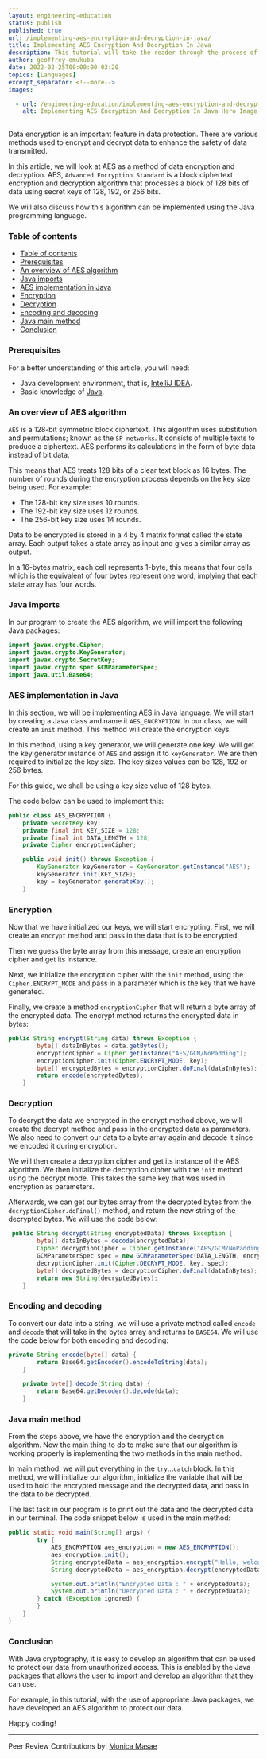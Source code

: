 ```yaml
---
layout: engineering-education
status: publish
published: true
url: /implementing-aes-encryption-and-decryption-in-java/
title: Implementing AES Encryption And Decryption In Java
description: This tutorial will take the reader through the process of encrypting and decrypting data using the Advanced Encryption Standard method. We will also implement the algorithm in Java.
author: geoffrey-omukuba
date: 2022-02-25T00:00:00-03:20
topics: [Languages]
excerpt_separator: <!--more-->
images:

  - url: /engineering-education/implementing-aes-encryption-and-decryption-in-java/hero.png
    alt: Implementing AES Encryption And Decryption In Java Hero Image
---
```

Data encryption is an important feature in data protection. There are various methods used to encrypt and decrypt data to enhance the safety of data transmitted.
<!--more-->
In this article, we will look at AES as a method of data encryption and decryption. AES, `Advanced Encryption Standard` is a block ciphertext encryption and decryption algorithm that processes a block of 128 bits of data using secret keys of 128, 192, or 256 bits.

We will also discuss how this algorithm can be implemented using the Java programming language.

### Table of contents
- [Table of contents](#table-of-contents)
- [Prerequisites](#prerequisites)
- [An overview of AES algorithm](#an-overview-of-aes-algorithm)
- [Java imports](#java-imports)
- [AES implementation in Java](#aes-implementation-in-java)
- [Encryption](#encryption)
- [Decryption](#decryption)
- [Encoding and decoding](#encoding-and-decoding)
- [Java main method](#java-main-method)
- [Conclusion](#conclusion)

### Prerequisites
For a better understanding of this article, you will need:
- Java development environment, that is, [IntelliJ IDEA](https://www.jetbrains.com/idea/download/?source=google&medium=cpc&campaign=9736964638&gclid=Cj0KCQiAubmPBhCyARIsAJWNpiNOwE9JwyLDkoU1GpO5pX7drlhJMi3417AGha6fh1oudpCIhXUNTj0aAiOoEALw_wcB#section=windows).
- Basic knowledge of [Java](https://www.tutorialspoint.com/java/index.htm).

### An overview of AES algorithm
`AES` is a 128-bit symmetric block ciphertext. This algorithm uses substitution and permutations; known as the `SP networks`. It consists of multiple texts to produce a ciphertext. AES performs its calculations in the form of byte data instead of bit data.

This means that AES treats 128 bits of a clear text block as 16 bytes. The number of rounds during the encryption process depends on the key size being used. For example:
- The 128-bit key size uses 10 rounds.
- The 192-bit key size uses 12 rounds.
- The 256-bit key size uses 14 rounds.

Data to be encrypted is stored in a 4 by 4 matrix format called the state array. Each output takes a state array as input and gives a similar array as output.

In a 16-bytes matrix, each cell represents 1-byte, this means that four cells which is the equivalent of four bytes represent one word, implying that each state array has four words.

### Java imports
In our program to create the AES algorithm, we will import the following Java packages:

```Java
import javax.crypto.Cipher;
import javax.crypto.KeyGenerator;
import javax.crypto.SecretKey;
import javax.crypto.spec.GCMParameterSpec;
import java.util.Base64;
```

### AES implementation in Java
In this section, we will be implementing AES in Java language. We will start by creating a Java class and name it `AES_ENCRYPTION`. In our class, we will create an `init` method. This method will create the encryption keys.

In this method, using a key generator, we will generate one key. We will get the key generator instance of `AES` and assign it to `keyGenerator`. We are then required to initialize the key size. The key sizes values can be 128, 192 or 256 bytes.

For this guide, we shall be using a key size value of 128 bytes.

The code below can be used to implement this:

```java
public class AES_ENCRYPTION {
    private SecretKey key;
    private final int KEY_SIZE = 128;
    private final int DATA_LENGTH = 128;
    private Cipher encryptionCipher;

    public void init() throws Exception {
        KeyGenerator keyGenerator = KeyGenerator.getInstance("AES");
        keyGenerator.init(KEY_SIZE);
        key = keyGenerator.generateKey();
    }
```

### Encryption
Now that we have initialized our keys, we will start encrypting. First, we will create an `encrypt` method and pass in the data that is to be encrypted.

Then we guess the byte array from this message, create an encryption cipher and get its instance.

Next, we initialize the encryption cipher with the `init` method, using the `Cipher.ENCRYPT_MODE` and pass in a parameter which is the key that we have generated.

Finally, we create a method `encryptionCipher` that will return a byte array of the encrypted data. The encrypt method returns the encrypted data in bytes:

```java
public String encrypt(String data) throws Exception {
        byte[] dataInBytes = data.getBytes();
        encryptionCipher = Cipher.getInstance("AES/GCM/NoPadding");
        encryptionCipher.init(Cipher.ENCRYPT_MODE, key);
        byte[] encryptedBytes = encryptionCipher.doFinal(dataInBytes);
        return encode(encryptedBytes);
    }
```

### Decryption
To decrypt the data we encrypted in the encrypt method above, we will create the decrypt method and pass in the encrypted data as parameters. We also need to convert our data to a byte array again and decode it since we encoded it during encryption.

We will then create a decryption cipher and get its instance of the AES algorithm. We then initialize the decryption cipher with the `init` method using the decrypt mode. This takes the same key that was used in encryption as parameters.

Afterwards, we can get our bytes array from the decrypted bytes from the `decryptionCipher.doFinal()` method, and return the new string of the decrypted bytes. We will use the code below:

```java
 public String decrypt(String encryptedData) throws Exception {
        byte[] dataInBytes = decode(encryptedData);
        Cipher decryptionCipher = Cipher.getInstance("AES/GCM/NoPadding");
        GCMParameterSpec spec = new GCMParameterSpec(DATA_LENGTH, encryptionCipher.getIV());
        decryptionCipher.init(Cipher.DECRYPT_MODE, key, spec);
        byte[] decryptedBytes = decryptionCipher.doFinal(dataInBytes);
        return new String(decryptedBytes);
    }
```

### Encoding and decoding
To convert our data into a string, we will use a private method called `encode` and `decode` that will take in the bytes array and returns to `BASE64`. We will use the code below for both encoding and decoding:

```java
private String encode(byte[] data) {
        return Base64.getEncoder().encodeToString(data);
    }

    private byte[] decode(String data) {
        return Base64.getDecoder().decode(data);
    }
```

### Java main method
From the steps above, we have the encryption and the decryption algorithm. Now the main thing to do to make sure that our algorithm is working properly is implementing the two methods in the main method.

In main method, we will put everything in the `try`...`catch` block. In this method, we will initialize our algorithm, initialize the variable that will be used to hold the encrypted message and the decrypted data, and pass in the data to be decrypted.

The last task in our program is to print out the data and the decrypted data in our terminal. The code snippet below is used in the main method:

```java
public static void main(String[] args) {
        try {
            AES_ENCRYPTION aes_encryption = new AES_ENCRYPTION();
            aes_encryption.init();
            String encryptedData = aes_encryption.encrypt("Hello, welcome to the encryption world");
            String decryptedData = aes_encryption.decrypt(encryptedData);

            System.out.println("Encrypted Data : " + encryptedData);
            System.out.println("Decrypted Data : " + decryptedData);
        } catch (Exception ignored) {
        }
    }
}
```

### Conclusion
With Java cryptography, it is easy to develop an algorithm that can be used to protect our data from unauthorized access. This is enabled by the Java packages that allows the user to import and develop an algorithm that they can use.

For example, in this tutorial, with the use of appropriate Java packages, we have developed an AES algorithm to protect our data.

Happy coding!

---
Peer Review Contributions by: [Monica Masae](/engineering-education/authors/monica-masae/)

